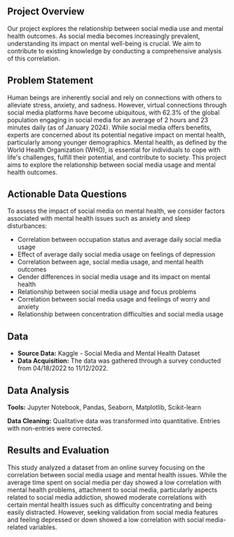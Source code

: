 ## Project Overview

Our project explores the relationship between social media use and mental health outcomes. As social media becomes increasingly prevalent, understanding its impact on mental well-being is crucial. We aim to contribute to existing knowledge by conducting a comprehensive analysis of this correlation.

## Problem Statement

Human beings are inherently social and rely on connections with others to alleviate stress, anxiety, and sadness. However, virtual connections through social media platforms have become ubiquitous, with 62.3% of the global population engaging in social media for an average of 2 hours and 23 minutes daily (as of January 2024). While social media offers benefits, experts are concerned about its potential negative impact on mental health, particularly among younger demographics. Mental health, as defined by the World Health Organization (WHO), is essential for individuals to cope with life's challenges, fulfill their potential, and contribute to society. This project aims to explore the relationship between social media usage and mental health outcomes.

## Actionable Data Questions

To assess the impact of social media on mental health, we consider factors associated with mental health issues such as anxiety and sleep disturbances:

- Correlation between occupation status and average daily social media usage
- Effect of average daily social media usage on feelings of depression
- Correlation between age, social media usage, and mental health outcomes
- Gender differences in social media usage and its impact on mental health
- Relationship between social media usage and focus problems
- Correlation between social media usage and feelings of worry and anxiety
- Relationship between concentration difficulties and social media usage

## Data

- **Source Data:** Kaggle - Social Media and Mental Health Dataset
- **Data Acquisition:** The data was gathered through a survey conducted from 04/18/2022 to 11/12/2022.

## Data Analysis

**Tools:** Jupyter Notebook, Pandas, Seaborn, Matplotlib, Scikit-learn

**Data Cleaning:** Qualitative data was transformed into quantitative. Entries with non-entries were corrected.

## Results and Evaluation

This study analyzed a dataset from an online survey focusing on the correlation between social media usage and mental health issues. While the average time spent on social media per day showed a low correlation with mental health problems, attachment to social media, particularly aspects related to social media addiction, showed moderate correlations with certain mental health issues such as difficulty concentrating and being easily distracted. However, seeking validation from social media features and feeling depressed or down showed a low correlation with social media-related variables.
